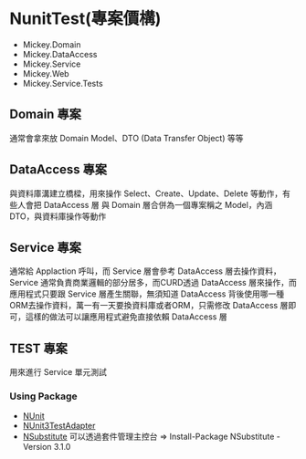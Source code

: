 # NunitTest(專案價構)

* Mickey.Domain  
* Mickey.DataAccess
* Mickey.Service 
* Mickey.Web
* Mickey.Service.Tests

## Domain 專案

通常會拿來放 Domain Model、DTO (Data Transfer Object) 等等

## DataAccess 專案

與資料庫溝建立橋樑，用來操作 Select、Create、Update、Delete 等動作，有些人會把 DataAccess 層 與 Domain 層合併為一個專案稱之 Model，內涵 DTO，與資料庫操作等動作

## Service 專案

通常給 Applaction 呼叫，而 Service 層會參考 DataAccess 層去操作資料，Service 通常負責商業邏輯的部分居多，而CURD透過 DataAccess 層來操作，而應用程式只要跟 Service 層產生關聯，無須知道 DataAccess 背後使用哪一種ORM去操作資料，萬一有一天要換資料庫或者ORM，只需修改 DataAccess 層即可，這樣的做法可以讓應用程式避免直接依賴 DataAccess 層

## TEST 專案

用來進行 Service 單元測試
### Using Package
* [NUnit](http://nunit.org/)
* [NUnit3TestAdapter](https://github.com/nunit/docs)
* [NSubstitute](https://www.nuget.org/packages/NSubstitute/) 可以透過套件管理主控台 => Install-Package NSubstitute -Version 3.1.0
